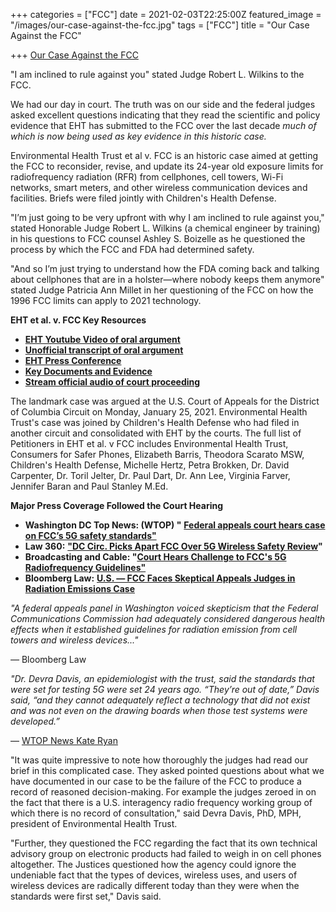 +++
categories = ["FCC"]
date = 2021-02-03T22:25:00Z
featured_image = "/images/our-case-against-the-fcc.jpg"
tags = ["FCC"]
title = "Our Case Against the FCC"

+++
[Our Case Against the FCC](https://myemail.constantcontact.com/Judge-Wilkins-to-the-FCC---I-Am-Inclined-to-Rule-Against-You--Video--Transcript-and-Press-Conference-Replay.html?soid=1116515520935&aid=5yROmlnpvCo "Our Case Against the FCC")

"I am inclined to rule against you" stated Judge Robert L. Wilkins to the FCC.

We had our day in court. The truth was on our side and the federal judges asked excellent questions indicating that they read the scientific and policy evidence that EHT has submitted to the FCC over the last decade _much of which is now being used as key evidence in this historic case._

Environmental Health Trust et al v. FCC is an historic case aimed at getting the FCC to reconsider, revise, and update its 24-year old exposure limits for radiofrequency radiation (RFR) from cellphones, cell towers, Wi-Fi networks, smart meters, and other wireless communication devices and facilities. Briefs were filed jointly with Children's Health Defense.

"I’m just going to be very upfront with why I am inclined to rule against you," stated Honorable Judge Robert L. Wilkins (a chemical engineer by training) in his questions to FCC counsel Ashley S. Boizelle as he questioned the process by which the FCC and FDA had determined safety.

"And so I’m just trying to understand how the FDA coming back and talking about cellphones that are in a holster—where nobody keeps them anymore" stated Judge Patricia Ann Millet in her questioning of the FCC on how the 1996 FCC limits can apply to 2021 technology.

**EHT et al. v. FCC Key Resources**

* [**EHT Youtube Video of oral argument**](https://youtu.be/Ss2Gpgauf-w)
* [**Unofficial transcript of oral argument**](https://ehtrust.org/wp-content/uploads/EHT-et-al.-v-FCC-1.pdf)
* [**EHT Press Conference**](https://www.youtube.com/watch?time_continue=813&v=bV06jbn2gdY&feature=emb_logo)
* [**Key Documents and Evidence**](https://ehtrust.org/the-massive-scientific-evidence-ignored-by-the-fcc/)
* [**Stream official audio of court proceeding**](https://www.courtlistener.com/audio/74208/environmental-health-trust-v-fcc/)

The landmark case was argued at the U.S. Court of Appeals for the District of Columbia Circuit on Monday, January 25, 2021. Environmental Health Trust's case was joined by Children's Health Defense who had filed in another circuit and consolidated with EHT by the courts. The full list of Petitioners in EHT et al. v FCC includes Environmental Health Trust, Consumers for Safer Phones, Elizabeth Barris, Theodora Scarato MSW, Children's Health Defense, Michelle Hertz, Petra Brokken, Dr. David Carpenter, Dr. Toril Jelter, Dr. Paul Dart, Dr. Ann Lee, Virginia Farver, Jennifer Baran and Paul Stanley M.Ed.

**Major Press Coverage Followed the Court Hearing**

* **Washington DC Top News: (WTOP) "** [**Federal appeals court hears case on FCC’s 5G safety standards"**](https://wtop.com/local/2021/01/federal-appeals-court-hears-case-on-fcc-safety-standards-for-5g/)
* **Law 360:** [**"DC Circ. Picks Apart FCC Over 5G Wireless Safety Review**](https://www.law360.com/articles/1347648/dc-circ-picks-apart-fcc-over-5g-wireless-safety-review)**"**
* **Broadcasting and Cable: "**[**Court Hears Challenge to FCC's 5G Radiofrequency Guidelines"**](https://www.nexttv.com/news/court-hears-challenge-to-fccs-5g-radiofrequency-guidelines)
* **Bloomberg Law:** [**U.S. — FCC Faces Skeptical Appeals Judges in Radiation Emissions Case**](https://news.bloomberglaw.com/tech-and-telecom-law/fcc-faces-skeptical-appeals-judges-in-radiation-emissions-case?fbclid=IwAR07Dlp0AtcJsJvGxvhXhGdej6NQRqrrzKPRatWPRDKWhLBJgXoz3LiltJU)

_"A federal appeals panel in Washington voiced skepticism that the Federal Communications Commission had adequately considered dangerous health effects when it established guidelines for radiation emission from cell towers and wireless devices..."_

_—_ Bloomberg Law

_"Dr. Devra Davis, an epidemiologist with the trust, said the standards that were set for testing 5G were set 24 years ago. “They’re out of date,” Davis said, “and they cannot adequately reflect a technology that did not exist and was not even on the drawing boards when those test systems were developed.”_

— [WTOP News Kate Ryan](https://wtop.com/local/2021/01/federal-appeals-court-hears-case-on-fcc-safety-standards-for-5g/)

"It was quite impressive to note how thoroughly the judges had read our brief in this complicated case. They asked pointed questions about what we have documented in our case to be the failure of the FCC to produce a record of reasoned decision-making. For example the judges zeroed in on the fact that there is a U.S. interagency radio frequency working group of which there is no record of consultation," said Devra Davis, PhD, MPH, president of Environmental Health Trust.

"Further, they questioned the FCC regarding the fact that its own technical advisory group on electronic products had failed to weigh in on cell phones altogether. The Justices questioned how the agency could ignore the undeniable fact that the types of devices, wireless uses, and users of wireless devices are radically different today than they were when the standards were first set," Davis said.